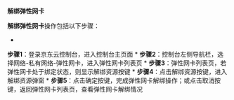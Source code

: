 **解绑弹性网卡**

**解绑弹性网卡**操作包括以下步骤：

* 
**步骤1**：登录京东云控制台，进入控制台主页面
* 
**步骤2**：控制台左侧导航栏，选择网络-私有网络-弹性网卡，进入弹性网卡列表页
* 
**步骤3**：弹性网卡列表页，若弹性网卡处于绑定状态，则显示解绑资源按键
* 
**步骤4**：点击解绑资源按键，进入解绑资源弹窗
* 
**步骤5**：点击确定按键，完成弹性网卡解绑操作；或点击取消按键，返回弹性网卡列表页，查看弹性网卡解绑情况